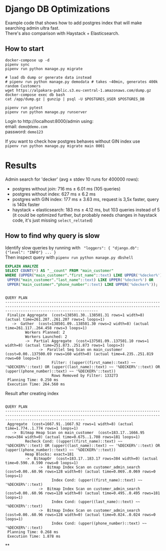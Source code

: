 # Django DB Optimizations

Example code that shows how to add postgres index that will make searching admin ultra fast.  
There's also comparison with Haystack + Elasticsearch.

## How to start
```
docker-compose up -d
pipenv sync
pipenv run python manage.py migrate

# load db dump or generate data instead
# pipenv run python manage.py demodata # takes ~40min, generates 400k random Customers
wget https://alpakara-public.s3.eu-central-1.amazonaws.com/dump.gz
docker-compose exec db bash
cat /app/dump.gz | gunzip | psql -U $POSTGRES_USER $POSTGRES_DB

pipenv run pytest
pipenv run python manage.py runserver
```
Login to http://localhost:8000/admin using:  
email: `demo@demo.com`  
password: `demo123`


If you want to check how postgres behaves without GIN index use  
`pipenv run python manage.py migrate main 0001`

# Results
Admin search for 'decker'   (avg    ±  stdev  10 runs for 400000 rows):
+ postgres without join:    716 ms ± 6.01 ms (105 queries)
+ postgres without index:   627 ms ± 6.2 ms
+ postgres with GIN index:  177 ms ± 3.63 ms, request is 3,5x faster, query is 140x faster
+ haystack + elasticsearch: 183 ms ± 4.12 ms, but 103 queries instead of 5
(it could be optimized further, but probably needs changes in haystack code, it's just missing `select_reltated`)


## How to find why query is slow
Identify slow queries by running with ` "loggers": { "django.db": {"level": "INFO"} ... }`  
Then inspect query with
`pipenv run python manage.py dbshell`
``` sql
EXPLAIN ANALYZE 
SELECT COUNT(*) AS "__count" FROM "main_customer" 
WHERE (UPPER("main_customer"."first_name"::text) LIKE UPPER('%decker%') OR
 UPPER("main_customer"."last_name"::text) LIKE UPPER('%decker%') OR
 UPPER("main_customer"."phone_number"::text) LIKE UPPER('%decker%'));
```
```
                                                                                      QUERY PLAN                                                                                      
--------------------------------------------------------------------------------------------------------------------------------------------------------------------------------------
 Finalize Aggregate  (cost=138501.30..138501.31 rows=1 width=8) (actual time=261.207..261.207 rows=1 loops=1)
   ->  Gather  (cost=138501.09..138501.30 rows=2 width=8) (actual time=261.117..264.458 rows=3 loops=1)
         Workers Planned: 2
         Workers Launched: 2
         ->  Partial Aggregate  (cost=137501.09..137501.10 rows=1 width=8) (actual time=251.873..251.873 rows=1 loops=3)
               ->  Parallel Seq Scan on main_customer  (cost=0.00..137500.69 rows=160 width=0) (actual time=4.235..251.819 rows=60 loops=3)
                     Filter: ((upper((first_name)::text) ~~ '%DECKER%'::text) OR (upper((last_name)::text) ~~ '%DECKER%'::text) OR (upper((phone_number)::text) ~~ '%DECKER%'::text))
                     Rows Removed by Filter: 133273
 Planning Time: 0.250 ms
 Execution Time: 264.560 ms
```
Result after creating index
```
                                                                                   QUERY PLAN                                                                                   
--------------------------------------------------------------------------------------------------------------------------------------------------------------------------------
 Aggregate  (cost=1667.91..1667.92 rows=1 width=8) (actual time=1.774..1.774 rows=1 loops=1)
   ->  Bitmap Heap Scan on main_customer  (cost=183.17..1666.95 rows=384 width=0) (actual time=0.675..1.708 rows=181 loops=1)
         Recheck Cond: ((upper((first_name)::text) ~~ '%DECKER%'::text) OR (upper((last_name)::text) ~~ '%DECKER%'::text) OR (upper((phone_number)::text) ~~ '%DECKER%'::text))
         Heap Blocks: exact=181
         ->  BitmapOr  (cost=183.17..183.17 rows=384 width=0) (actual time=0.590..0.590 rows=0 loops=1)
               ->  Bitmap Index Scan on customer_admin_search  (cost=0.00..60.96 rows=128 width=0) (actual time=0.069..0.069 rows=0 loops=1)
                     Index Cond: (upper((first_name)::text) ~~ '%DECKER%'::text)
               ->  Bitmap Index Scan on customer_admin_search  (cost=0.00..60.96 rows=128 width=0) (actual time=0.495..0.495 rows=181 loops=1)
                     Index Cond: (upper((last_name)::text) ~~ '%DECKER%'::text)
               ->  Bitmap Index Scan on customer_admin_search  (cost=0.00..60.96 rows=128 width=0) (actual time=0.024..0.024 rows=0 loops=1)
                     Index Cond: (upper((phone_number)::text) ~~ '%DECKER%'::text)
 Planning Time: 0.268 ms
 Execution Time: 1.878 ms
```

**
